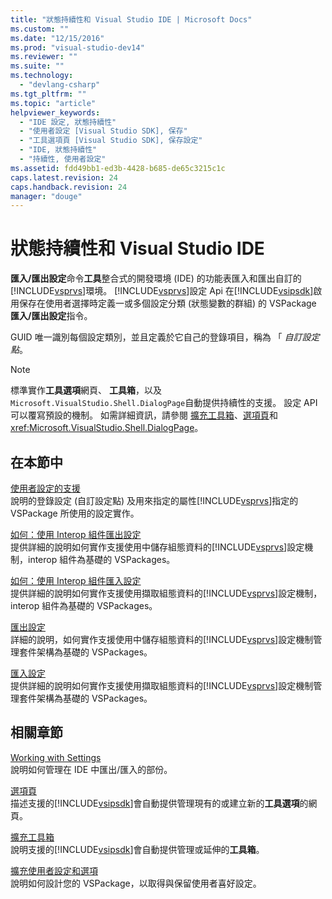 ```yaml
---
title: "狀態持續性和 Visual Studio IDE | Microsoft Docs"
ms.custom: ""
ms.date: "12/15/2016"
ms.prod: "visual-studio-dev14"
ms.reviewer: ""
ms.suite: ""
ms.technology: 
  - "devlang-csharp"
ms.tgt_pltfrm: ""
ms.topic: "article"
helpviewer_keywords: 
  - "IDE 設定, 狀態持續性"
  - "使用者設定 [Visual Studio SDK], 保存"
  - "工具選項頁 [Visual Studio SDK], 保存設定"
  - "IDE, 狀態持續性"
  - "持續性, 使用者設定"
ms.assetid: fdd49bb1-ed3b-4428-b685-de65c3215c1c
caps.latest.revision: 24
caps.handback.revision: 24
manager: "douge"
---
```

# 狀態持續性和 Visual Studio IDE
**匯入\/匯出設定**命令**工具**整合式的開發環境 \(IDE\) 的功能表匯入和匯出自訂的[!INCLUDE[vsprvs](../assembler/masm/includes/vsprvs_md.md)]環境。  [!INCLUDE[vsprvs](../assembler/masm/includes/vsprvs_md.md)]設定 Api 在[!INCLUDE[vsipsdk](../mfc/includes/vsipsdk_md.md)]啟用保存在使用者選擇時定義一或多個設定分類 \(狀態變數的群組\) 的 VSPackage **匯入\/匯出設定**指令。  
  
 GUID 唯一識別每個設定類別，並且定義於它自己的登錄項目，稱為 「 *自訂設定點*。  
  
> [!NOTE]
>  標準實作**工具選項**網頁、 **工具箱**，以及`Microsoft.VisualStudio.Shell.DialogPage`自動提供持續性的支援。  設定 API 可以覆寫預設的機制。  如需詳細資訊，請參閱 [擴充工具箱](../misc/extending-the-toolbox.md)、[選項頁](../misc/options-pages.md)和<xref:Microsoft.VisualStudio.Shell.DialogPage>。  
  
## 在本節中  
 [使用者設定的支援](../Topic/Support%20for%20User%20Settings.md)  
 說明的登錄設定 \(自訂設定點\) 及用來指定的屬性[!INCLUDE[vsprvs](../assembler/masm/includes/vsprvs_md.md)]指定的 VSPackage 所使用的設定實作。  
  
 [如何：使用 Interop 組件匯出設定](../misc/how-to-export-settings-by-using-interop-assemblies.md)  
 提供詳細的說明如何實作支援使用中儲存組態資料的[!INCLUDE[vsprvs](../assembler/masm/includes/vsprvs_md.md)]設定機制，interop 組件為基礎的 VSPackages。  
  
 [如何：使用 Interop 組件匯入設定](../misc/how-to-use-interop-assemblies-to-import-settings.md)  
 提供詳細的說明如何實作支援使用擷取組態資料的[!INCLUDE[vsprvs](../assembler/masm/includes/vsprvs_md.md)]設定機制，interop 組件為基礎的 VSPackages。  
  
 [匯出設定](../misc/exporting-settings.md)  
 詳細的說明，如何實作支援使用中儲存組態資料的[!INCLUDE[vsprvs](../assembler/masm/includes/vsprvs_md.md)]設定機制管理套件架構為基礎的 VSPackages。  
  
 [匯入設定](../misc/importing-settings.md)  
 提供詳細的說明如何實作支援使用擷取組態資料的[!INCLUDE[vsprvs](../assembler/masm/includes/vsprvs_md.md)]設定機制管理套件架構為基礎的 VSPackages。  
  
## 相關章節  
 [Working with Settings](http://msdn.microsoft.com/zh-tw/4c0a56ab-6091-4ebc-9dc7-52c40846bacb)  
 說明如何管理在 IDE 中匯出\/匯入的部份。  
  
 [選項頁](../misc/options-pages.md)  
 描述支援的[!INCLUDE[vsipsdk](../mfc/includes/vsipsdk_md.md)]會自動提供管理現有的或建立新的**工具選項**的網頁。  
  
 [擴充工具箱](../misc/extending-the-toolbox.md)  
 說明支援的[!INCLUDE[vsipsdk](../mfc/includes/vsipsdk_md.md)]會自動提供管理或延伸的**工具箱**。  
  
 [擴充使用者設定和選項](../Topic/Extending%20User%20Settings%20and%20Options.md)  
 說明如何設計您的 VSPackage，以取得與保留使用者喜好設定。
